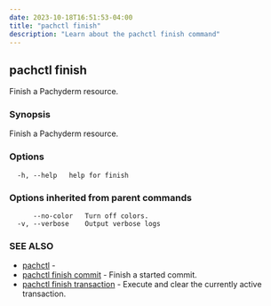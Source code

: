 ```yaml
---
date: 2023-10-18T16:51:53-04:00
title: "pachctl finish"
description: "Learn about the pachctl finish command"
---
```


## pachctl finish

Finish a Pachyderm resource.

### Synopsis

Finish a Pachyderm resource.

### Options

```
  -h, --help   help for finish
```

### Options inherited from parent commands

```
      --no-color   Turn off colors.
  -v, --verbose    Output verbose logs
```

### SEE ALSO

* [pachctl](../pachctl)	 - 
* [pachctl finish commit](../pachctl_finish_commit)	 - Finish a started commit.
* [pachctl finish transaction](../pachctl_finish_transaction)	 - Execute and clear the currently active transaction.

